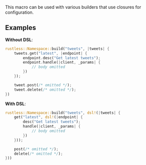 This macro can be used with various builders that use closures for configuration.

## Examples

**Without DSL**:

```rust
rustless::Namespace::build("tweets", |tweets| {
    tweets.get("latest", |endpoint| {
        endpoint.desc("Get latest tweets");
        endpoint.handle(|client, _params| {
            // body omitted
        })
    });

    tweet.post(/* omitted */);
    tweet.delete(/* omitted */);
})
```

**With DSL**:

```rust
rustless::Namespace::build("tweets", dsl!(|tweets| {
    get("latest", dsl!(|endpoint| {
        desc("Get latest tweets");
        handle(|client, _params| {
            // body omitted
        })
    }));

    post(/* omitted */);
    delete(/* omitted */);
}))
```